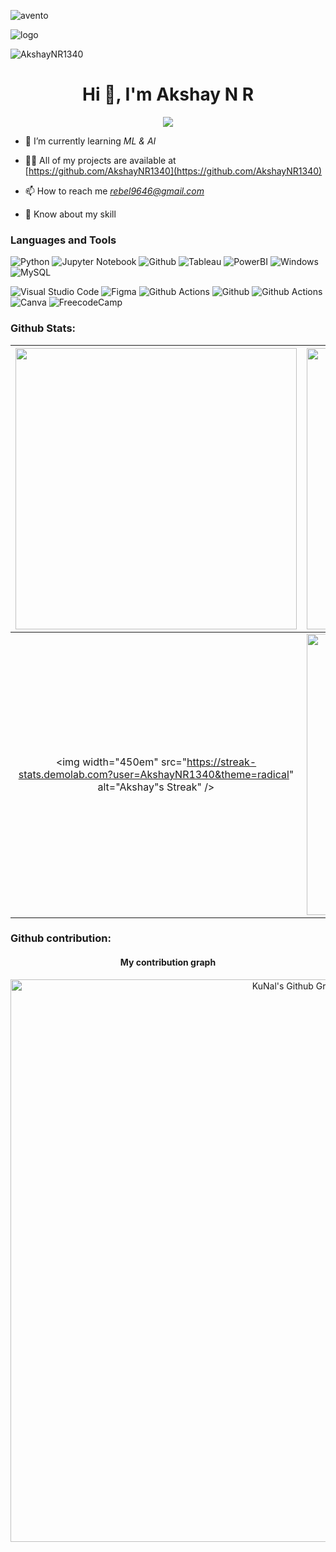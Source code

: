 ![avento](https://user-images.githubusercontent.com/104050919/230783315-438c3860-d944-4344-966f-6d2e032fb8bc.gif)

![logo](https://github.com/AkshayNR1340/AkshayNR1340/blob/main/full-stack-development.gif)


<p align="left"> <img src="https://komarev.com/ghpvc/?username=AkshayNR1340&label=Profile%20views&color=0e75b6&style=flat" alt="AkshayNR1340" /> </p>

<h1 align="center">Hi 👋, I'm Akshay N R</h1>
<p align="center"> 
  <a href="https://github.com/AkshayNR1340"><img src="https://readme-typing-svg.demolab.com?font=&color=%23F7008F&lines=Student+%2F;%F0%9F%96%A5+An Aspiring+Data Scientist;%F0%9F%96%A5+Active+OpenSource+Contributor"></a>

<!-- </p>
<p><img align="center" src="https://github-readme-streak-stats.herokuapp.com/?user=AkshayNR1340&" alt="AkshayNR1340" /></p>"
<p align="left"> <img src="https://komarev.com/ghpvc/?username=AkshayNR1340&label=Profile%20views&color=0e75b6&style=flat" alt="AkshayNR1340" /> </p>

<p align="left"> <a href="https://github.com/ryo-ma/github-profile-trophy"><img src="https://github-profile-trophy.vercel.app/?username=AkshayNR1340" alt="AkshayNR1340" /></a> </p>
 -->


- 🌱 I’m currently learning *ML & AI*

- 👨‍💻 All of my projects are available at [https://github.com/AkshayNR1340](https://github.com/AkshayNR1340)

- 📫 How to reach me *rebel9646@gmail.com*

- 📄 Know about my skill




### Languages and Tools
<div style="display: float">
<img alt="Python"  src="https://img.shields.io/static/v1?style=for-the-badge&message=HTML5&color=E34F26&logo=Python&logoColor=FFFFFF&label=" /> 
  <img alt="Jupyter Notebook" src="https://img.shields.io/static/v1?style=for-the-badge&message=CSS3&color=1572B6&logo=Jupyter&logoColor=FFFFFF&label=" />  
  <img alt="Github" src="https://img.shields.io/static/v1?style=for-the-badge&message=JavaScript&color=222222&logo=Github&logoColor=F7DF1E&label=" /> 
  <img alt="Tableau"  src="https://img.shields.io/static/v1?style=for-the-badge&message=JSON&color=000000&logo=Tableau&logoColor=FFFFFF&label=" > 
  <img alt="PowerBI"  src="https://img.shields.io/static/v1?style=for-the-badge&message=Bootstrap&color=7952B3&logo=PowerBI&logoColor=FFFFFF&label=" /> 
<img  alt="Windows" src="https://img.shields.io/static/v1?style=for-the-badge&message=Windows&color=0078D6&logo=Windows&logoColor=FFFFFF&label=" />
<img alt="MySQL" src="https://img.shields.io/static/v1?style=for-the-badge&message=Git&color=F05032&logo=MySQL&logoColor=FFFFFF&label=" />

![Visual Studio Code](https://img.shields.io/badge/Visual%20Studio%20Code-0078d7.svg?style=for-the-badge&logo=visual-studio-code&logoColor=white) ![Figma](https://img.shields.io/badge/Figma-F24E1E?style=for-the-badge&logo=figma&logoColor=white) ![Github Actions](https://img.shields.io/badge/GitHub_Actions-2088FF?style=for-the-badge&logo=github-actions&logoColor=white) ![Github](https://img.shields.io/badge/GitHub-100000?style=for-the-badge&logo=github&logoColor=white) ![Github Actions](https://img.shields.io/badge/Google_chrome-4285F4?style=for-the-badge&logo=Google-chrome&logoColor=white) ![Canva](https://img.shields.io/badge/Canva-%2300C4CC.svg?&style=for-the-badge&logo=Canva&logoColor=white) ![FreecodeCamp](https://img.shields.io/badge/freecodecamp-27273D?style=for-the-badge&logo=freecodecamp&logoColor=white)

</div>
 
### Github Stats:

| <img width="450em" src="https://github-profile-trophy.vercel.app/?username=AkshayNR1340&theme=radical&row=2&column=4&margin-w=10&margin-h=15&no-bg=true)](https://github.com/ryo-ma/github-profile-trophy"> | <img  width="450em" src="https://github-readme-stats.vercel.app/api/top-langs?username=AkshayNR1340&show_icons=true&locale=en&layout=compact&theme=radical" alt="Kunals's Most used lang" /> |
| :-----------------------------------------------------------------------------------------------------------------------------------------------------------------------------------------------------: | :--------------------------------------------------------------------------------------------------------------------------------------------------------------------------------------: |
|                                           <img  width="450em"   src="https://streak-stats.demolab.com?user=AkshayNR1340&theme=radical" alt="Akshay"s Streak" />                                           |  <img width="450em" align="center" alt="Kunals's Github stats"  src="https://github-readme-stats.vercel.app/api?username=AkshayNR1340&show_icons=true&count_private=true&theme=radical" />   |


### Github contribution:

<h4 align="center">My contribution graph</h4>

<p align="center"> <img width="900em" src="https://github-readme-activity-graph.cyclic.app/graph?username=AkshayNR1340&bg_color=01010f&color=f5f5fe&line=ed4a7c&point=45994a&area=true&hide_border=true" alt="KuNal's Github Graph" /> </p> 
<h4 align="center">
<!-- &hide=other -->
